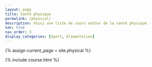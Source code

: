 ```yaml
---
layout: page
title: Santé physique
permalink: /physical/
description: Voici une liste de cours autour de la santé physique
nav: true
nav_order: 3
display_categories: [Sport, Alimentation]
---
```


<!-- pages/physical.md -->
{% assign current_page = site.physical %}

{% include course.html %}
